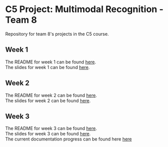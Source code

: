# C5 Project: Multimodal Recognition - Team 8

Repository for team 8's projects in the C5 course.  

## Week 1

The README for week 1 can be found [here](./week1/README.md).  
The slides for week 1 can be found [here]().

## Week 2

The README for week 2 can be found [here](./week2/README.md).  
The slides for week 2 can be found [here](https://docs.google.com/presentation/d/1etahJ3YuBjsGzXGbmmyZ7ifsmGFF8GMM-0VSV1iVXjw/edit?usp=sharing).

## Week 3

The README for week 3 can be found [here](./week3/README.md).  
The slides for week 3 can be found [here](https://docs.google.com/presentation/d/1etahJ3YuBjsGzXGbmmyZ7ifsmGFF8GMM-0VSV1iVXjw/edit?usp=sharing).  
The current documentation progress can be found here [here](https://overleaf.cvc.uab.cat/read/rnmqpjqzhzqw#dd9996)
